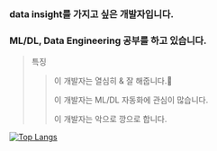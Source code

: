 ### data insight를 가지고 싶은 개발자입니다.
### ML/DL, Data Engineering 공부를 하고 있습니다.

> 특징
> > 이 개발자는 열심히 & 잘 해줍니다.👋
> > 
> > 이 개발자는 ML/DL 자동화에 관심이 많습니다.
> > 
> > 이 개발자는 악으로 깡으로 합니다.

[![Top Langs](https://github-readme-stats.vercel.app/api/top-langs/?username=yuj0630)](https://github.com/yuj0630/github-readme-stats)
<!--
**yuj0630/yuj0630** is a ✨ _special_ ✨ repository because its `README.md` (this file) appears on your GitHub profile.

Here are some ideas to get you started:

- 🔭 I’m currently working on ...
- 🌱 I’m currently learning ...
- 👯 I’m looking to collaborate on ...
- 🤔 I’m looking for help with ...
- 💬 Ask me about ...
- 📫 How to reach me: ...
- 😄 Pronouns: ...
- ⚡ Fun fact: ...
-->
